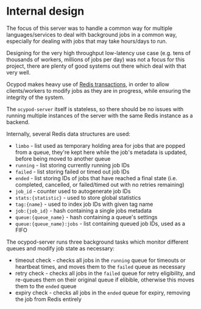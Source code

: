 # Internal design

The focus of this server was to handle a common way for multiple
languages/services to deal with background jobs in a common way, especially
for dealing with jobs that may take hours/days to run.

Designing for the very high throughput low-latency use case (e.g. tens of
thousands of workers, millions of jobs per day) was not a focus for this
project, there are plenty of good systems out there which deal with that very
well.

Ocypod makes heavy use of [Redis transactions](https://redis.io/topics/transactions),
in order to allow clients/workers to modify jobs as they are in progress,
while ensuring the integrity of the system.

The `ocypod-server` itself is stateless, so there should be no issues with
running multiple instances of the server with the same Redis instance as a
backend.

Internally, several Redis data structures are used:

* `limbo` - list used as temporary holding area for jobs that are popped from a queue, they're kept here while the job's metadata is updated, before being moved to another queue
* `running` - list storing currently running job IDs
* `failed` - list storing failed or timed out job IDs
* `ended` - list storing IDs of jobs that have reached a final state (i.e. completed, cancelled, or failed/timed out with no retries remaining)
* `job_id` - counter used to autogenerate job IDs
* `stats:{statistic}` - used to store global statistics
* `tag:{name}` - used to index job IDs with given tag name
* `job:{job_id}` - hash containing a single jobs metadata
* `queue:{queue_name}` - hash containing a queue's settings
* `queue:{queue_name}:jobs` - list containing queued job IDs, used as a FIFO

The ocypod-server runs three background tasks which monitor different queues
and modify job state as necessary:

* timeout check - checks all jobs in the `running` queue for timeouts or heartbeat times, and moves them to the `failed` queue as necessary
* retry check - checks all jobs in the `failed` queue for retry eligibility, and re-queues them on their original queue if elibible, otherwise this moves them to the `ended` queue
* expiry check - checks all jobs in the `ended` queue for expiry, removing the job from Redis entirely
